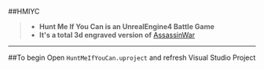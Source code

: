 ##HMIYC
>* **Hunt Me If You Can is an UnrealEngine4 Battle Game**
>* **It's a total 3d engraved version of** [AssassinWar](https://github.com/TyrealGray/AssassinWar)
---
##To begin
Open `HuntMeIfYouCan.uproject` and refresh Visual Studio Project